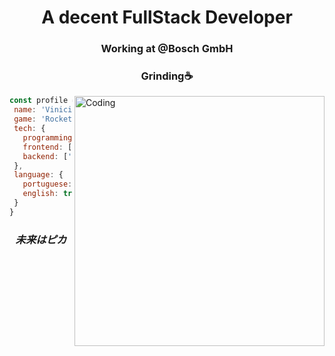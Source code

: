 <h1 align="center">A decent FullStack Developer</h3>

<div align="center">
  
  <h3> Working at @Bosch GmbH </h2>
  <h3> Grinding☕ </h2>
  
</div>
<div >
  <p>  <img alt="Coding" align="right" width="400" src="https://media1.giphy.com/media/5Z679ITUbZTodxmd9d/giphy.gif?cid=ecf05e47cfel3jp1rpqvmwyp1myf94hwaxtappeznm4qmy2s&rid=giphy.gif&ct=g"></p>

</div>
 

 ```javascript
const profile = {
  name: 'Vinicius Prates',
  game: 'Rocket League',
  tech: {
    programming: ['TS' , 'JS'],
    frontend: ['React', 'Tailwindcss', 'SCSS'],
    backend: ['Node', 'TRPC', 'Express', 'Prisma']
  },
  language: {
    portuguese: true,
    english: true,
  }
}
```

<div align="center">
  <h3 text="center"><i>未来はピカ</i></h3>
</div>
  



